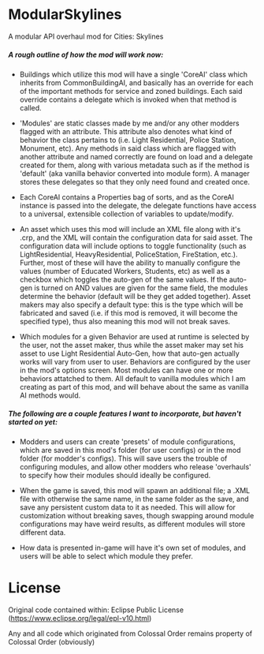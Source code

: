 # ModularSkylines
A modular API overhaul mod for Cities: Skylines

##### A rough outline of how the mod will work now:

- Buildings which utilize this mod will have a single 'CoreAI' class which inherits from CommonBuildingAI, and basically has an override for each of the important methods for service and zoned buildings. Each said override contains a delegate which is invoked when that method is called.

- 'Modules' are static classes made by me and/or any other modders flagged with an attribute. This attribute also denotes what kind of behavior the class pertains to (i.e. Light Residential, Police Station, Monument, etc). Any methods in said class which are flagged with another attribute and named correctly are found on load and a delegate created for them, along with various metadata such as if the method is 'default' (aka vanilla behavior converted into module form). A manager stores these delegates so that they only need found and created once.

- Each CoreAI contains a Properties bag of sorts, and as the CoreAI instance is passed into the delegate, the delegate functions have access to a universal, extensible collection of variables to update/modify. 

- An asset which uses this mod will include an XML file along with it's .crp, and the XML will contain the configuration data for said asset. The configuration data will include options to toggle functionality (such as LightResidential, HeavyResidential, PoliceStation, FireStation, etc.). Further, most of these will have the ability to manually configure the values (number of Educated Workers, Students, etc) as well as a checkbox which toggles the auto-gen of the same values. If the auto-gen is turned on AND values are given for the same field, the modules determine the behavior (default will be they get added together). Asset makers may also specify a default type: this is the type which will be fabricated and saved (i.e. if this mod is removed, it will become the specified type), thus also meaning this mod will not break saves.

- Which modules for a given Behavior are used at runtime is selected by the user, not the asset maker, thus while the asset maker may set his asset to use Light Residential Auto-Gen, how that auto-gen actually works will vary from user to user. Behaviors are configured by the user in the mod's options screen. Most modules can have one or more behaviors attatched to them. All default to vanilla modules which I am creating as part of this mod, and will behave about the same as vanilla AI methods would. 

##### The following are a couple features I want to incorporate, but haven't started on yet:

- Modders and users can create 'presets' of module configurations, which are saved in this mod's folder (for user configs) or in the mod folder (for modder's configs). This will save users the trouble of configuring modules, and allow other modders who release 'overhauls' to specify how their modules should ideally be configured.

- When the game is saved, this mod will spawn an additional file; a .XML file with otherwise the same name, in the same folder as the save, and save any persistent custom data to it as needed. This will allow for customization without breaking saves, though swapping around module configurations may have weird results, as different modules will store different data.

- How data is presented in-game will have it's own set of modules, and users will be able to select which module they prefer.

# License
Original code contained within: Eclipse Public License (https://www.eclipse.org/legal/epl-v10.html)

Any and all code which originated from Colossal Order remains property of Colossal Order (obviously)
